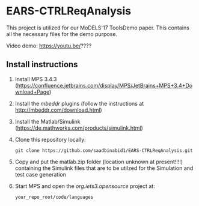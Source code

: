 # EARS-CTRLReqAnalysis

This project is utilized for our MoDELS'17 ToolsDemo paper. This contains all the necessary files for the demo purpose.

Video demo: https://youtu.be/????


## Install instructions

1. Install MPS 3.4.3 (https://confluence.jetbrains.com/display/MPS/JetBrains+MPS+3.4+Download+Page)

2. Install the _mbeddr_ plugins (follow the instructions at http://mbeddr.com/download.html)

3. Install the Matlab/Simulink (https://de.mathworks.com/products/simulink.html)

4. Clone this repository locally:

    `git clone https://github.com/saadbinabid1/EARS-CTRLReqAnalysis.git`

5. Copy and put the matlab.zip folder (location unknown at present!!!!) containing the Simulink files that are to be utilzed for the Simulation and test case generation

6. Start MPS and open the _org.iets3.opensource_ project at:

    `your_repo_root/code/languages`

